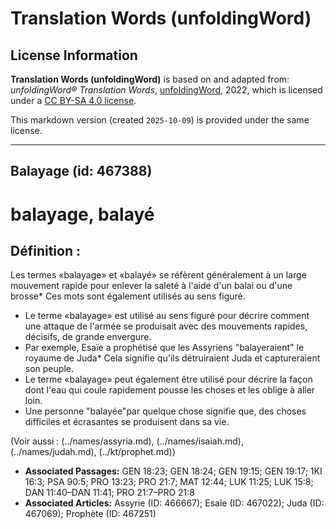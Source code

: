 # Translation Words (unfoldingWord)

## License Information

**Translation Words (unfoldingWord)** is based on and adapted from: _unfoldingWord® Translation Words_, [unfoldingWord](https://unfoldingword.org/utw), 2022, which is licensed under a [CC BY-SA 4.0 license](https://creativecommons.org/licenses/by-sa/4.0/legalcode.en).

This markdown version (created `2025-10-09`) is provided under the same license.



--------------------------------

## Balayage (id: 467388)

balayage, balayé
================

Définition :
------------

Les termes «balayage» et «balayé» se réfèrent généralement à un large mouvement rapide pour enlever la saleté à l'aide d'un balai ou d'une brosse\* Ces mots sont également utilisés au sens figuré.

* Le terme «balayage» est utilisé au sens figuré pour décrire comment une attaque de l'armée se produisait avec des mouvements rapides, décisifs, de grande envergure.
* Par exemple, Esaïe a prophétisé que les Assyriens "balayeraient" le royaume de Juda\* Cela signifie qu'ils détruiraient Juda et captureraient son peuple.
* Le terme «balayage» peut également être utilisé pour décrire la façon dont l'eau qui coule rapidement pousse les choses et les oblige à aller loin.
* Une personne "balayée"par quelque chose signifie que, des choses difficiles et écrasantes se produisent dans sa vie.

(Voir aussi : (../names/assyria.md), (../names/isaiah.md), (../names/judah.md), (../kt/prophet.md))

* **Associated Passages:** GEN 18:23; GEN 18:24; GEN 19:15; GEN 19:17; 1KI 16:3; PSA 90:5; PRO 13:23; PRO 21:7; MAT 12:44; LUK 11:25; LUK 15:8; DAN 11:40–DAN 11:41; PRO 21:7–PRO 21:8
* **Associated Articles:** Assyrie (ID: 466667); Esaîe (ID: 467022); Juda (ID: 467069); Prophète (ID: 467251)


